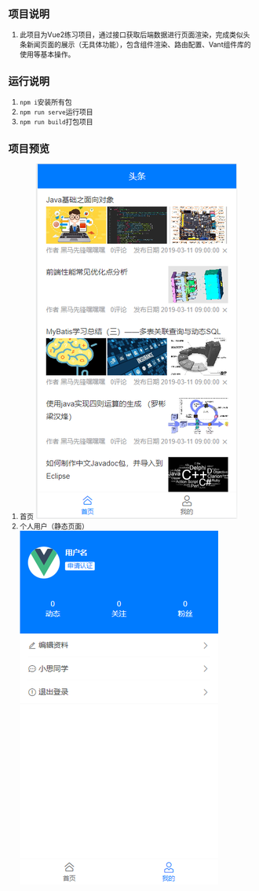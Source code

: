 ## 项目说明
1. 此项目为Vue2练习项目，通过接口获取后端数据进行页面渲染，完成类似头条新闻页面的展示（无具体功能），包含组件渲染、路由配置、Vant组件库的使用等基本操作。
## 运行说明
1. `npm i`安装所有包
2. `npm run serve`运行项目
3. `npm run build`打包项目
## 项目预览
1. 首页
![](https://github.com/Dpamiss1005/Headlines/blob/main/express_images/index.png)
2. 个人用户（静态页面）
![](https://github.com/Dpamiss1005/Headlines/blob/main/express_images/user.png)
